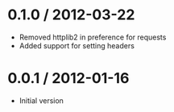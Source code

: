 
0.1.0 / 2012-03-22 
==================

* Removed httplib2 in preference for requests
* Added support for setting headers

0.0.1 / 2012-01-16
==================

* Initial version
